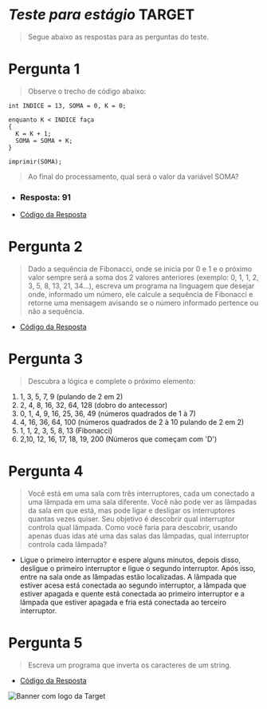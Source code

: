 # *Teste para estágio* TARGET
> Segue abaixo as respostas para as perguntas do teste.

# Pergunta 1
> Observe o trecho de código abaixo:

```
int INDICE = 13, SOMA = 0, K = 0;

enquanto K < INDICE faça
{
  K = K + 1;
  SOMA = SOMA + K;
}

imprimir(SOMA);
```
> Ao final do processamento, qual será o valor da variável SOMA?

* ### Resposta: 91
* [Código da Resposta](Códigos/pergunta_1.py)

# Pergunta 2
> Dado a sequência de Fibonacci, onde se inicia por 0 e 1 e o próximo valor sempre será a soma dos 2 valores anteriores (exemplo: 0, 1, 1, 2, 3, 5, 8, 13, 21, 34...), escreva um programa na linguagem que desejar onde, informado um número, ele calcule a sequência de Fibonacci e retorne uma mensagem avisando se o número informado pertence ou não a sequência.

* [Código da Resposta](Códigos/pergunta_2.py)

# Pergunta 3
> Descubra a lógica e complete o próximo elemento:

1. 1, 3, 5, 7, 9 (pulando de 2 em 2)
2. 2, 4, 8, 16, 32, 64, 128 (dobro do antecessor)
3. 0, 1, 4, 9, 16, 25, 36, 49 (números quadrados de 1 à 7)
4. 4, 16, 36, 64, 100 (números quadrados de 2 à 10 pulando de 2 em 2)
5. 1, 1, 2, 3, 5, 8, 13 (Fibonacci)
6. 2,10, 12, 16, 17, 18, 19, 200 (Números que começam com 'D')

# Pergunta 4
> Você está em uma sala com três interruptores, cada um conectado a uma lâmpada em uma sala diferente. Você não pode ver as lâmpadas da sala em que está, mas pode ligar e desligar os interruptores quantas vezes quiser. Seu objetivo é descobrir qual interruptor controla qual lâmpada. Como você faria para descobrir, usando apenas duas idas até uma das salas das lâmpadas, qual interruptor controla cada lâmpada?

* Ligue o primeiro interruptor e espere alguns minutos, depois disso, desligue o primeiro interruptor e ligue o segundo interruptor. Após isso, entre na sala onde as lâmpadas estão localizadas. A lâmpada que estiver acesa está conectada ao segundo interruptor, a lâmpada que estiver apagada e quente está conectada ao primeiro interruptor e a lâmpada que estiver apagada e fria está conectada ao terceiro interruptor.

# Pergunta 5
> Escreva um programa que inverta os caracteres de um string.

* [Código da Resposta](Códigos/pergunta_5.py)

![Banner com logo da Target](https://media.licdn.com/dms/image/C4D16AQF-hE_sTR_I9w/profile-displaybackgroundimage-shrink_200_800/0/1649513853181?e=2147483647&v=beta&t=05BIw1wl2PqvAoKfdc-H_AxmM5ldhln8WNzL0i6EwjM)